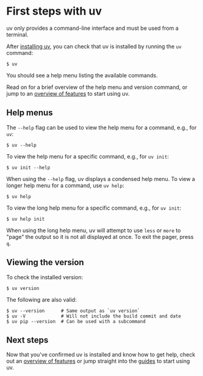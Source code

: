 # First steps with uv

uv only provides a command-line interface and must be used from a terminal.

After [installing uv](./installation.md), you can check that uv is installed by running the `uv`
command:

```console
$ uv
```

You should see a help menu listing the available commands.

Read on for a brief overview of the help menu and version command, or jump to an [overview of
features](./features.md) to start using uv.

## Help menus

The `--help` flag can be used to view the help menu for a command, e.g., for `uv`:

```console
$ uv --help
```

To view the help menu for a specific command, e.g., for `uv init`:

```console
$ uv init --help
```

When using the `--help` flag, uv displays a condensed help menu. To view a longer help menu for a
command, use `uv help`:

```console
$ uv help
```

To view the long help menu for a specific command, e.g., for `uv init`:

```console
$ uv help init
```

When using the long help menu, uv will attempt to use `less` or `more` to "page" the output so it is
not all displayed at once. To exit the pager, press `q`.


## Viewing the version

To check the installed version:

```console
$ uv version
```

The following are also valid:

```console
$ uv --version      # Same output as `uv version`
$ uv -V             # Will not include the build commit and date
$ uv pip --version  # Can be used with a subcommand
```

## Next steps

Now that you've confirmed uv is installed and know how to get help, check out an [overview of
features](./features.md) or jump straight into the [guides](./guides/index.md) to start using uv.

